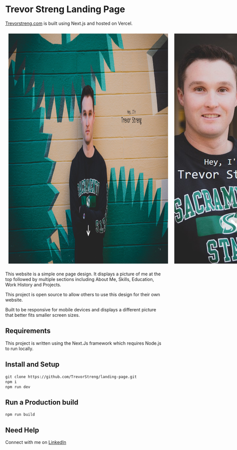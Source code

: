 # Trevor Streng Landing Page

[Trevorstreng.com](https://www.trevorstreng.com/) is built using Next.js and hosted on Vercel.

<!-- ![Website Image](public/images/landing-page-pic.jpg) ![Mobile Image](public/images/landing-page-mobile-pic.jpg) -->
<div style="display: flex;">
    <img src="public/images/landing-page-pic.jpg" alt="Website Image" style="padding: 10px;">
    <img src="public/images/landing-page-mobile-pic.jpg" alt="Mobile Image" style=" padding: 10px;">
</div>

This website is a simple one page design. It displays a picture of me at the top followed by multiple sections including About Me, Skills, Education, Work History and Projects.

This project is open source to allow others to use this design for their own website.

Built to be responsive for mobile devices and displays a different picture that better fits smaller screen sizes.

## Requirements

This project is written using the Next.Js framework which requires Node.js to run locally.

## Install and Setup

```
git clone https://github.com/TrevorStreng/landing-page.git
npm i
npm run dev
```

## Run a Production build

```
npm run build
```

## Need Help

Connect with me on [LinkedIn](https://www.linkedin.com/in/trevor-streng/)
